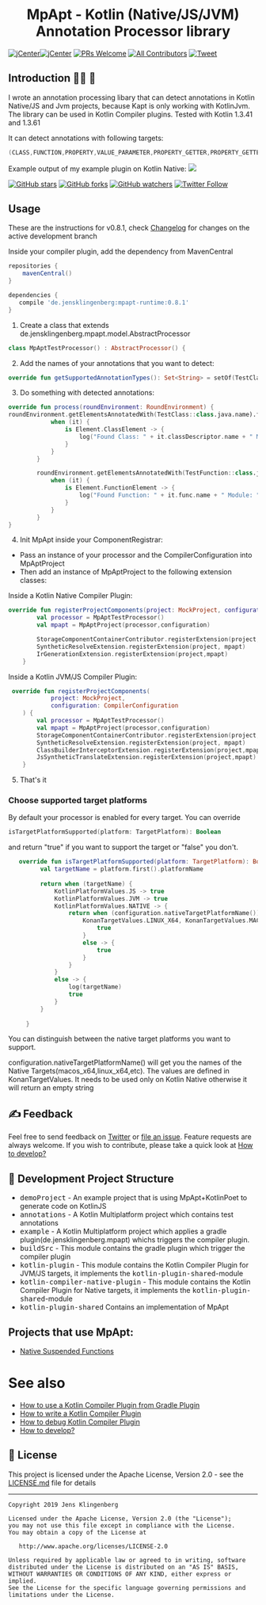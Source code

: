 <h1 align="center">MpApt - Kotlin (Native/JS/JVM) Annotation Processor library</h1>

[![jCenter](https://img.shields.io/badge/Kotlin-1.3.61-green.svg
)](https://github.com/Foso/MpApt/blob/master/LICENSE)[![jCenter](https://img.shields.io/badge/Apache-2.0-green.svg)](https://github.com/Foso/MpApt/blob/master/LICENSE)
[![PRs Welcome](https://img.shields.io/badge/PRs-welcome-brightgreen.svg?style=flat-square)](http://makeapullrequest.com)
[![All Contributors](https://img.shields.io/badge/all_contributors-1-range.svg?style=flat-square)](#contributors)
  <a href="https://twitter.com/intent/tweet?text=Hey, check out #MpApt https://github.com/Foso/MpApt via @jklingenberg_ #Kotlin 
"><img src="https://img.shields.io/twitter/url/https/github.com/angular-medellin/meetup.svg?style=social" alt="Tweet"></a>



## Introduction 🙋‍♂️ 🙋‍
I wrote an annotation processing libary that can detect annotations in Kotlin Native/JS and Jvm projects, because Kapt is only working with KotlinJvm. The library can be used in Kotlin Compiler plugins. Tested with Kotlin 1.3.41 and 1.3.61

It can detect annotations with following targets: 
```groovy
(CLASS,FUNCTION,PROPERTY,VALUE_PARAMETER,PROPERTY_GETTER,PROPERTY_GETTER,CONSTRUCTOR)
```

<p align="left">
  Example output of my example plugin on Kotlin Native:
  <img src ="https://raw.githubusercontent.com/Foso/MpApt/master/docs/images/logNative.png"  />
</p>



[![GitHub stars](https://img.shields.io/github/stars/Foso/MpApt.svg?style=social&label=Star)](https://github.com/Foso/MpApt) [![GitHub forks](https://img.shields.io/github/forks/Foso/MpApt.svg?style=social&label=Fork)](https://github.com/Foso/MpApt/fork) [![GitHub watchers](https://img.shields.io/github/watchers/Foso/MpApt.svg?style=social&label=Watch)](https://github.com/Foso/MpApt) [![Twitter Follow](https://img.shields.io/twitter/follow/jklingenberg_.svg?style=social)](https://twitter.com/jklingenberg_)


## Usage
These are the instructions for v0.8.1, check [Changelog](https://github.com/Foso/MpApt/blob/master/CHANGELOG.md) for changes on the active development branch

Inside your compiler plugin, add the dependency from MavenCentral 

```groovy
repositories {
    mavenCentral()
}

dependencies {
   compile 'de.jensklingenberg:mpapt-runtime:0.8.1'
}
```
1) Create a class that extends de.jensklingenberg.mpapt.model.AbstractProcessor

```kotlin
class MpAptTestProcessor() : AbstractProcessor() {

```
2) Add the names of your annotations that you want to detect:
```kotlin
override fun getSupportedAnnotationTypes(): Set<String> = setOf(TestClass::class.java.name, TestFunction::class.java.name)
```
3) Do something with detected annotations:
```kotlin
override fun process(roundEnvironment: RoundEnvironment) {
roundEnvironment.getElementsAnnotatedWith(TestClass::class.java.name).forEach {
            when (it) {
                is Element.ClassElement -> {
                    log("Found Class: " + it.classDescriptor.name + " Module: " + it.classDescriptor.module.simpleName() + " platform   " + activeTargetPlatform.first().platformName)
                }
            }
        }

        roundEnvironment.getElementsAnnotatedWith(TestFunction::class.java.name).forEach {
            when (it) {
                is Element.FunctionElement -> {
                    log("Found Function: " + it.func.name + " Module: " + it.func.module.simpleName() + " platform   " + activeTargetPlatform.first().platformName)
                }
            }
        }
}
```
4)  Init MpApt inside your ComponentRegistrar:
* Pass an instance of your processor and the CompilerConfiguration into MpAptProject
* Then add an instance of MpAptProject to the following extension classes:

Inside a Kotlin Native Compiler Plugin:
```kotlin
override fun registerProjectComponents(project: MockProject, configuration: CompilerConfiguration) {
        val processor = MpAptTestProcessor()
        val mpapt = MpAptProject(processor,configuration)

        StorageComponentContainerContributor.registerExtension(project,mpapt)
        SyntheticResolveExtension.registerExtension(project, mpapt)
        IrGenerationExtension.registerExtension(project,mpapt)
    }
```

Inside a Kotlin JVM/JS Compiler Plugin:
```kotlin
 override fun registerProjectComponents(
            project: MockProject,
            configuration: CompilerConfiguration
    ) {
        val processor = MpAptTestProcessor()
        val mpapt = MpAptProject(processor,configuration)
        StorageComponentContainerContributor.registerExtension(project,mpapt)
        SyntheticResolveExtension.registerExtension(project, mpapt)
        ClassBuilderInterceptorExtension.registerExtension(project,mpapt)
        JsSyntheticTranslateExtension.registerExtension(project,mpapt)
    }
```
5) That's it

### Choose supported target platforms 
By default your processor is enabled for every target. 
You can override 

```kotlin
isTargetPlatformSupported(platform: TargetPlatform): Boolean
```
and return "true" if you want to support the target or "false" you don't.

```kotlin
   override fun isTargetPlatformSupported(platform: TargetPlatform): Boolean {
         val targetName = platform.first().platformName
 
         return when (targetName) {
             KotlinPlatformValues.JS -> true
             KotlinPlatformValues.JVM -> true
             KotlinPlatformValues.NATIVE -> {
                 return when (configuration.nativeTargetPlatformName()) {
                     KonanTargetValues.LINUX_X64, KonanTargetValues.MACOS_X64 -> {
                         true
                     }
                     else -> {
                         true
                     }
                 }
             }
             else -> {
                 log(targetName)
                 true
             }
         }
 
     }
```
You can distinguish between the native target platforms you want to support.

configuration.nativeTargetPlatformName() will get you the names of the Native Targets(macos_x64,linux_x64,etc). The values are defined in KonanTargetValues.
It needs to be used only on Kotlin Native otherwise it will return an empty string


## ✍️ Feedback

Feel free to send feedback on [Twitter](https://twitter.com/jklingenberg_) or [file an issue](https://github.com/foso/MpApt/issues/new). Feature requests are always welcome. If you wish to contribute, please take a quick look at [How to develop?](https://github.com/Foso/MpApt/wiki/How-to-develop%3F)

## 👷 Development Project Structure
 	
* <kbd>demoProject</kbd> - An example project that is using MpApt+KotlinPoet to generate code on KotlinJS
* <kbd>annotations</kbd> - A Kotlin Multiplatform project which contains test annotations 
* <kbd>example</kbd> - A Kotlin Multiplatform project which applies a gradle plugin(de.jensklingenberg.mpapt) whichs triggers the compiler plugin.
* <kbd>buildSrc</kbd> - This module contains the gradle plugin which trigger the compiler plugin
* <kbd>kotlin-plugin</kbd> - This module contains the Kotlin Compiler Plugin for JVM/JS targets, it implements the <kbd>kotlin-plugin-shared</kbd>-module
* <kbd>kotlin-compiler-native-plugin</kbd> - This module contains the Kotlin Compiler Plugin for Native targets, it implements the <kbd>kotlin-plugin-shared</kbd>-module
* <kbd>kotlin-plugin-shared</kbd> Contains an implementation of MpApt

## Projects that use MpApt:
* [Native Suspended Functions](https://github.com/feilfeilundfeil/kotlin-native-suspend-function-callback)

# See also
* [How to use a Kotlin Compiler Plugin from Gradle Plugin](https://github.com/Foso/MpApt/wiki/How-to-use-a-Kotlin-Compiler-Plugin-from-Gradle-Plugin)
* [How to write a Kotlin Compiler Plugin](https://github.com/Foso/MpApt/wiki/How-to-write-a-Kotlin-Compiler-Plugin)
* [How to debug Kotlin Compiler Plugin](https://github.com/Foso/MpApt/wiki/How-to-debug-Kotlin-Compiler-Plugin)
* [How to develop?](https://github.com/Foso/MpApt/wiki/How-to-develop%3F)

## 📜 License

This project is licensed under the Apache License, Version 2.0 - see the [LICENSE.md](https://github.com/Foso/MpApt/blob/master/LICENSE) file for details

-------

    Copyright 2019 Jens Klingenberg

    Licensed under the Apache License, Version 2.0 (the "License");
    you may not use this file except in compliance with the License.
    You may obtain a copy of the License at

       http://www.apache.org/licenses/LICENSE-2.0

    Unless required by applicable law or agreed to in writing, software
    distributed under the License is distributed on an "AS IS" BASIS,
    WITHOUT WARRANTIES OR CONDITIONS OF ANY KIND, either express or implied.
    See the License for the specific language governing permissions and
    limitations under the License.


